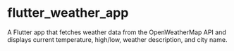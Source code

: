 # flutter_weather_app
A Flutter app that fetches weather data from the OpenWeatherMap API and displays current temperature, high/low, weather description, and city name.
